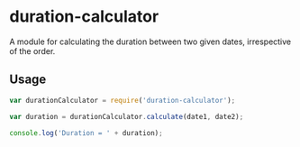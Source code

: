 # duration-calculator

A module for calculating the duration between two given dates, irrespective of the order.

## Usage

```js
var durationCalculator = require('duration-calculator');

var duration = durationCalculator.calculate(date1, date2);

console.log('Duration = ' + duration);
```
